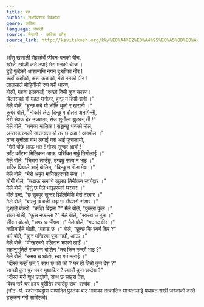 ```yaml
---
title: बन
author: लक्ष्मीप्रसाद देवकोटा
genre: कविता
language: नेपाली
source: नेपाली - कविता कोश
source_link: http://kavitakosh.org/kk/%E0%A4%B2%E0%A4%95%E0%A5%8D%E0%A4%B7%E0%A5%8D%E0%A4%AE%E0%A5%80%E0%A4%AA%E0%A5%8D%E0%A4%B0%E0%A4%B8%E0%A4%BE%E0%A4%A6_%E0%A4%A6%E0%A5%87%E0%A4%B5%E0%A4%95%E0%A5%8B%E0%A4%9F%E0%A4%BE
---
```


आँसु खसाली रोइरहेथेँ जीवन-वनको बीच,  
खोजी खोजी कतै तपाई मेरा मनको चीज ।  
टुटे फुटेको आशामाथि नयन दुःखीका नीर !  
कहाँ कहाँको, कता कताको, मेरो मनको पीर !  
लालसाले मोहिनीको रुप गरी धारण,  
बोली, गहना झलकाई "रुन्छौ तिमी कुन कारण !  
विलासको यो महल मनोहर, हुन्छु म तिम्री रानी ।"  
मैले बोलें, "हुन्छ सबै यो भोलि धुलो र खरानी ।"  
कुबेर बोले, "नोकरि लेऊ दिन्छु म दौलत अनगिन्ती,  
मेरो सेवक हेर उज्याला, सेज सुनौला झुल्छन् ती !"  
मैले बोले, "धनका मालिक ! संझन्छु धनको मोल,  
अन्तस्करणको स्वतन्त्रता यो तर छ अहा ! अनमोल ।"  
ताज सुनौला माथ लगाई यश आई फुसलायो,  
"मेरो पछि आऊ भाइ ! मौका सुन्दर आयो !  
छाँट काँटमा मिलिकन आऊ, परिचित गर्छु तिमीलाई ।"  
मैले बोले, "चिथरा लाउँछु, ठग्दछु सत्य म भाइ ।"  
शक्ति प्रियाले आई बोलिन्, "दिन्छु म मीठा मेवा ।"  
मैले बोले, "मेरो अमृत मानिसहरुको सेवा ।"  
योगी बोले, "चढाऊ समाधि खुलछ तिमीकन स्वर्गद्वार ।"  
मैले बोले, "हेर्नु छ मैले भाइहरुको घरबार ।"  
बोले इन्द्र, "छ सुरपुर सुन्दर झिलिमिलि मेरो दरबार ।"  
मैले बोले, "बाल्नु छ बत्ती अझ छ अँध्यारो संसार ।"  
दुःखले बोल्यो, "काँढा बिझ्ला ?" मैले बोलें, "फुल्ला फुल ।"  
शंका बोली, "फुल नफल्ला ?" मैले बोले, "स्वस्थ छ मूल ।"  
जीवन बोल्यो, "सगर छ भीषण ।" मैले बोले, "गदगद वीर ।"  
कठिनाईले बोली, "पहाड छ ।" बोले, "छुन्छ कि स्वर्गै शिर ?"  
धर्म बोले, "कुन मन्दिरमा पूजा गर्छौ, आऊ ।"  
मैले बोले, "वीरहरुको वलिदान भएको ठाउँ ।"  
सहानुभूतिले संकरुण बोलिन् "तब किन रुन्छौ भाइ ?"  
मैले बोले, "समय छ छोटो, स्वा गर्न मलाई ।"  
"दोस्त कहाँ छन् ? साथ छ को को ? घर हो तिम्रो कुन देश ?"  
जान्छौ कुन पुर भवन मुशाफिर ? ल्यायौ कुन सन्देश ?"  
"दोस्त मेरो शुभ उद्योगी, साथ छ साहस देश,  
विश्व सबै घर हृदय पुरीतिर ल्याउँछु सेवा-सन्देश ।"  
(नोट- पं. बदरीनाथद्वारा सम्पादित पुस्तक बाट भाषाका तत्कालिन मान्यतालाई यथावत राखी जस्ताको तस्तै टङ्कण गरी सारिएको)
